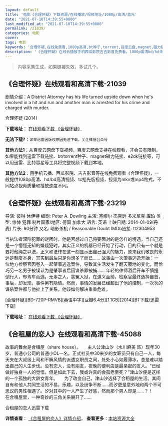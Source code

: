 ```yaml
---
layout: default
title: '电影《合理怀疑》下载资源/在线播放/视频地址/1080p/高清/蓝光'
date: "2021-07-10T14:39:55+0800"
last_modified_at: "2021-07-10T14:39:55+0800"
permalink: /21039/
categories: 电影
cover:
tags: 电影
keywords: '合理怀疑,在线免费看,1080p高清,bt种子,torrent,百度云盘,magnet,磁力链,迅雷下载资源'
description: '《合理怀疑》在线云播放手机西瓜影院吉吉影音免费看，1080p高清bd/hd未删减完整版和tc抢先枪版，mkv/mp4格式，附带bt/torrent种子、magnet/磁力链、百度云盘、网盘资源迅雷下载链接'
---
```


>内容采集生成，如果链接失效，多试几个。


## 《合理怀疑》在线观看和高清下载-21039

剧情介绍：A District Attorney has his life turned upside down when he's involved in a hit and run and another man is arrested for his crime and charged with murder.


合理怀疑 (2014)

**下载地址**： [在线观看下载 《合理怀疑》](https://www.btbtdy.me/btdy/dy1512.html) 


**无法下载?**：`如果迅雷因版权原因无法下载，关注微信公众号 `

**其他方法1**：从百度云网盘下载视频，百度云网盘支持在线观看，非会员有限制，如果能找到迅雷下载链接、bt/torrent种子、magnet磁力链接、e2dk链接等，可以用迅雷、比特彗星等工具将完整视频下载到本地。

**其他方法2**：用手机云播、西瓜影院、吉吉影音等在线免费观看《合理怀疑》，一般提供1080p高清、hd/bd高清视频、tc抢先版视频，视频为mkv或mp4格式，不同站点视频质量和播放速度不同。


## 《合理怀疑》在线观看和高清下载-23219

导演: 彼得·休伊特 编剧: Peter A. Dowling 主演: 塞缪尔·杰克逊 多米尼克·库珀 类型: 惊悚 犯罪 制片国家/地区: 德国 加拿大 语言: 英语 上映日期: 2014-01-09(丹麦) 片长: 90分钟 又名: 暗影杀机 / Reasonable Doubt IMDb链接: tt2304953

当执法者深陷犯罪的谜团时，他是否想过自己将要面对的是怎样的境遇，当自己还是一个懵懂无知的嫌疑犯时，其实正义的机器已经开始了行动，目的只有一个就是要将他绳之以法，正义和法律在这一刻显示出自己强大的魅力，原来我们敬畏的永远是制度本身，其实到最后只是你想多了而已…… 故事由一次肇事逃逸开始：一位地方检察官因卷入一起肇事逃逸案件，导致其生活发生了翻天覆地的变化，而恰巧另一名男子被误认为是肇事者后因谋杀罪被捕…… 年轻的律师酒后开车不慎撞倒行人，却驾车而逃。无辜之人，蒙冤入狱，在道义面前，检察官最终选择自首，事后，却发现，事件另有隐情。然而，事情的发展已经超出了他的控制，一次次的谋杀案件都与他扯上了关系，他该如何解决重重危难。


[合理怀疑][BD-720P-RMVB][英语中字][豆瓣6.4分][1.1GB][2014][BT下载/迅雷下载]

**下载地址**： [在线观看下载 《合理怀疑》](https://www.btdx8.com/torrent/reasonable_doubt_2014.html) 


## 《合租屋的恋人》在线观看和高清下载-45088

故事的舞台是合租屋（share house）。　　主人公津山汐（水川麻美 饰）现年30岁，普通小公司的普通小OL一名。正式社员中30来岁的女职员只有自己一人，每天夹在大叔级上司和不解风情的派遣女职员之间，处处小心如履薄冰，总是难以踏出自己的人生步伐。没有恋人，没有朋友，夜晚的便利店是最亲密的友人。&ldquo;已经做好独身一人的觉悟。但是如此下去，我或许真的会孤老至死？”津山汐便是这样的一个孤独的大龄女青年。　　为了改变自己，津山汐选择了合租屋的生活。其间自有和他人共同生活的不易，乐趣，以及纷争不断&hellip;…而汐更是意外地和两个不可思议的男性相遇了。汐对其中的一人产生了好感，然而那个男人却是&hellip;…？！　　在合租屋里，一种奇妙的三角关系展开了&hellip;…


合租屋的恋人迅雷下载

**详情查看**： [《合租屋的恋人》详情介绍](/movie/45088/)， **查看更多**：[本站资源大全](/movie/t/all/)


